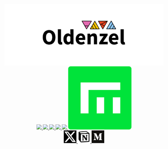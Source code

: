 <div align=center>
<img src="https://github.com/Oldenzel/Oldenzel/blob/main/Oldenz22el-BG.png%20.png">
<br>

<a href="https://testnet.side.explorers.guru/validator/bcvaloper1yygv0q9a6yfpzkxarnn4s2mu2s8lue7aqv44fm">
    <img src="https://pbs.twimg.com/profile_images/1666366346492542977/ywO_kmkx_200x200.jpg">
</a>
<a href="https://scan.initia.tech/initiation-1/validators/initvaloper10rem5g6ygjmzvmfpmavvxt5wnnkvtejnj093x7">
    <img src="https://pbs.twimg.com/profile_images/1604751287618113536/ayyW6i94_200x200.jpg">
</a>
<a href="https://lava.explorers.guru/validator/lava@valoper1lfyn90k5m7qljm2wp7l5ct25htf7j339tsn90k">
    <img src="https://pbs.twimg.com/profile_images/1628433459977850882/l4oqDz8R_200x200.jpg">
</a>
<a href="https://testnet.ping.pub/nillion/staking/nillionvaloper1kf2lnzt6xhay5q76fdz2rd96yhyjk5dgmtnrq7">
    <img src="https://pbs.twimg.com/profile_images/1464770850293534720/AdOJJAHw_200x200.jpg">
</a>
<a href="https://socotra.mcnscan.io/chain/2o7k5CsYB85Fb1dimdrkwhHCeGeZ1gpXq1srgT3FTTr1wNvdrP">
    <img src="https://pbs.twimg.com/profile_images/1660629238372790273/zmyiq2yj_200x200.jpg">
</a>
<a href="https://testnet.itrocket.net/empower/staking/empowervaloper18t62ldkfaqudtkv8ulk2vn9nlpfysvf90hj99v">
    <img src="https://github.com/Oldenzel/Oldenzel/blob/main/empower.png">
</a>
<br>

<div>
<a href="https://x.com/Oldenzela">
    <img src="https://github.com/Oldenzel/Oldenzel/blob/main/Twitter%20logo.png" width=40>
</a>
<a href="https://voracious-walk-472.notion.site/Oldenzel-5a0d01db335841aeb31a1ae7bc58791a">
    <img src="https://github.com/Oldenzel/Oldenzel/blob/main/Notion_app_logo.png" width=40>
</a>
<a href="https://medium.com/@Oldenzel">
    <img src="https://github.com/Oldenzel/Oldenzel/blob/main/1200px-Medium_logo_Monogram.svg.png" width=40>
</a>
</div>

</div>
